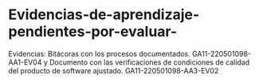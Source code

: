 # Evidencias-de-aprendizaje-pendientes-por-evaluar-
Evidencias: Bitácoras con los procesos documentados. GA11-220501098-AA1-EV04 y Documento con las verificaciones de condiciones de calidad del producto de software ajustado. GA11-220501098-AA3-EV02
